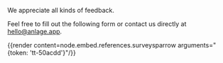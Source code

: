 We appreciate all kinds of feedback.

Feel free to fill out the following form or contact us directly at <hello@anlage.app>.

{{render content=node.embed.references.surveysparrow arguments="{token: 'tt-50acdd'}"/}}

